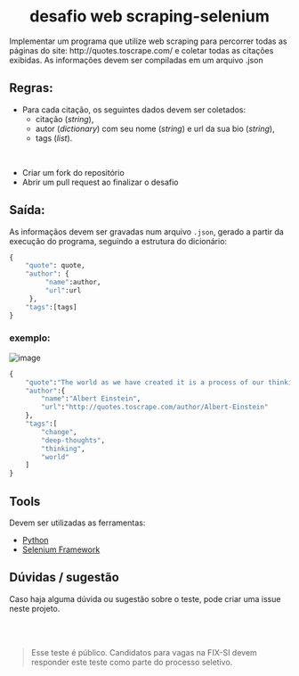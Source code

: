 <h1 align="center">
    desafio web scraping-selenium
</h1>

<p>
Implementar um programa que utilize web scraping para percorrer todas as páginas do site: http://quotes.toscrape.com/ e coletar todas as citações exibidas.
As informações devem ser compiladas em um arquivo .json
</p>

## Regras:
- Para cada citação, os seguintes dados devem ser coletados: 
    - citação (*string*),
    - autor (*dictionary*) com seu nome (*string*) e url da sua bio (*string*),
    - tags (*list*).

 <br>
 
 - Criar um fork do repositório
 - Abrir um pull request ao finalizar o desafio

## Saída:
As informaçãos devem ser gravadas num arquivo `.json`, gerado a partir da execução do programa, seguindo a estrutura do dicionário: 
``` python
{
    "quote": quote,
    "author": {
         "name":author,
         "url":url
     },
    "tags":[tags]
}

```

### exemplo: 

![image](https://user-images.githubusercontent.com/92794401/185461270-73e35972-3d60-4b9c-85a1-6b50c944db70.png)

``` python
{
    "quote":"The world as we have created it is a process of our thinking. It cannot be changed without changing our thinking.",
    "author":{
        "name":"Albert Einstein",
        "url":"http://quotes.toscrape.com/author/Albert-Einstein"
    },
    "tags":[
        "change",
        "deep-thoughts",
        "thinking",
        "world"
    ]
}
```


## Tools
Devem ser utilizadas as ferramentas:
- [Python](https://docs.python.org/3/)
- [Selenium Framework](https://www.selenium.dev/documentation/)
   
   

## Dúvidas / sugestão
Caso haja alguma dúvida ou sugestão sobre o teste, pode criar uma issue neste projeto.

<br> <br>

> Esse teste é público. Candidatos para vagas na FIX-SI devem responder este teste como parte do processo seletivo.
